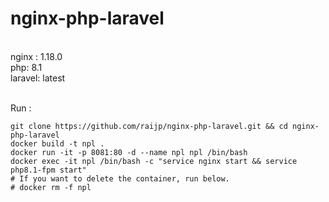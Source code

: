 # nginx-php-laravel

<br>nginx : 1.18.0
<br>php: 8.1
<br>laravel: latest

<br>Run :
```
git clone https://github.com/raijp/nginx-php-laravel.git && cd nginx-php-laravel
docker build -t npl .
docker run -it -p 8081:80 -d --name npl npl /bin/bash
docker exec -it npl /bin/bash -c "service nginx start && service php8.1-fpm start"
# If you want to delete the container, run below.
# docker rm -f npl
```
